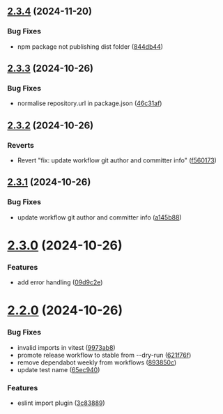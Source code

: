 ## [2.3.4](https://github.com/ruchernchong/number-format/compare/v2.3.3...v2.3.4) (2024-11-20)


### Bug Fixes

* npm package not publishing dist folder ([844db44](https://github.com/ruchernchong/number-format/commit/844db4421b8ff6ecc76814c7a951c781bba6093d))

## [2.3.3](https://github.com/ruchernchong/number-format/compare/v2.3.2...v2.3.3) (2024-10-26)


### Bug Fixes

* normalise repository.url in package.json ([46c31af](https://github.com/ruchernchong/number-format/commit/46c31afb3842e2d815264e0f66f6a4ca82b5572b))

## [2.3.2](https://github.com/ruchernchong/number-format/compare/v2.3.1...v2.3.2) (2024-10-26)


### Reverts

* Revert "fix: update workflow git author and committer info" ([f560173](https://github.com/ruchernchong/number-format/commit/f560173d95d4a25e7bc270b23928b4ab1923e9d8))

## [2.3.1](https://github.com/ruchernchong/number-format/compare/v2.3.0...v2.3.1) (2024-10-26)


### Bug Fixes

* update workflow git author and committer info ([a145b88](https://github.com/ruchernchong/number-format/commit/a145b88cc3c6fc14a5bdc2cd3e56d83ba928989b))

# [2.3.0](https://github.com/ruchernchong/number-format/compare/v2.2.0...v2.3.0) (2024-10-26)


### Features

* add error handling ([09d9c2e](https://github.com/ruchernchong/number-format/commit/09d9c2e6a33e1472b92b64c97560ff363626f952))

# [2.2.0](https://github.com/ruchernchong/number-format/compare/v2.1.0...v2.2.0) (2024-10-26)

### Bug Fixes

- invalid imports in vitest ([9973ab8](https://github.com/ruchernchong/number-format/commit/9973ab867c7c84ed4a5b7f49fe8da23ae9b33749))
- promote release workflow to stable from --dry-run ([621f76f](https://github.com/ruchernchong/number-format/commit/621f76f02072c06ae00cbc412c8e1300c8c07d83))
- remove dependabot weekly from workflows ([893850c](https://github.com/ruchernchong/number-format/commit/893850c65dd3c6caac052c3ffbc683b7c97bee07))
- update test name ([65ec940](https://github.com/ruchernchong/number-format/commit/65ec94079fb66f0530401bdca496f0ebb90f32e0))

### Features

- eslint import plugin ([3c83889](https://github.com/ruchernchong/number-format/commit/3c83889e503b528092043893c276b1a5d61f6293))
